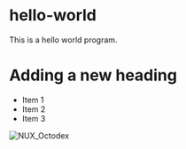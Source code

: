 # hello-world
This is a hello world program.
# Adding a new heading
* Item 1
* Item 2
* Item 3


![NUX_Octodex](https://user-images.githubusercontent.com/111079027/184549613-c41d8630-5a13-46ca-8e9c-3d054e996925.gif)
